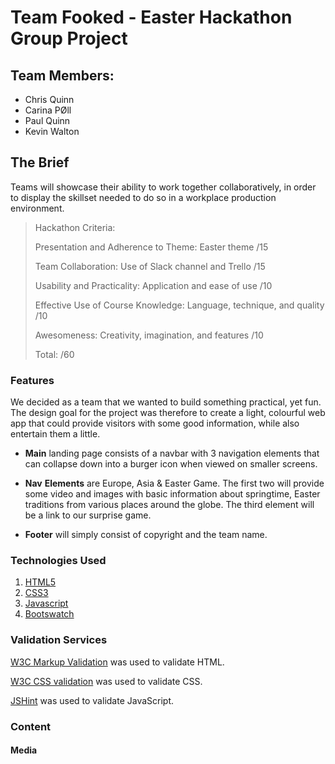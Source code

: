 
# Team Fooked - Easter Hackathon Group Project


## Team Members:
* Chris Quinn
* Carina PØll
* Paul Quinn
* Kevin Walton


## The Brief
Teams will showcase their ability to work together collaboratively, in order to display
the skillset needed to do so in a workplace production environment.

> Hackathon Criteria:
>
> Presentation and Adherence to Theme:
  Easter theme /15
>  
> Team Collaboration:
  Use of Slack channel and Trello /15
>  
> Usability and Practicality:
  Application and ease of use /10
 > 
> Effective Use of Course Knowledge:
  Language, technique, and quality /10
>
> Awesomeness:
  Creativity, imagination, and features /10
>
> Total: /60

### Features
We decided as a team that we wanted to build something practical, yet fun. The design
goal for the project was therefore to create a light, colourful web app that could
provide visitors with some good information, while also entertain them a little.

* **Main** landing page consists of a navbar with 3 navigation elements that can collapse 
down into a burger icon when viewed on smaller screens. 

* **Nav** **Elements** are Europe, Asia & Easter Game. The first two will provide some
video and images with basic information about springtime, Easter traditions from various
places around the globe. The third element will be a link to our surprise game.

* **Footer** will simply consist of copyright and the team name.

### Technologies Used
1. [HTML5](https://en.wikipedia.org/wiki/HTML5)
2. [CSS3](https://en.wikipedia.org/wiki/Cascading_Style_Sheets#CSS_3)
3. [Javascript](https://en.wikipedia.org/wiki/JavaScript)
4. [Bootswatch](https://bootswatch.com/materia/)

### Validation Services
[W3C Markup Validation](https://validator.w3.org/nu/) was used to validate HTML.

[W3C CSS validation](https://jigsaw.w3.org/css-validator/) was used to validate CSS.

[JSHint](https://jshint.com/) was used to validate JavaScript.

### Content

#### Media